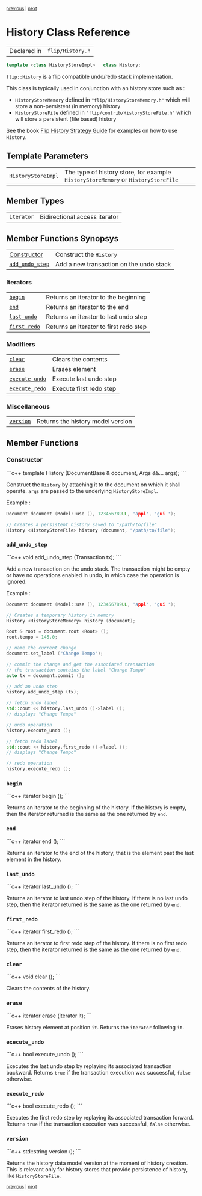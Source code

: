<p><sup><a href="Float.md">previous</a> | <a href="Hub.md">next</a></sup></p>

<h1>History Class Reference</h1>

<table><tr><td>Declared in</td><td><code>flip/History.h</code></td></tr>
</table>

```c++
template <class HistoryStoreImpl>   class History;
```

<p><code>flip::History</code> is a flip compatible undo/redo stack implementation.</p>

<p>This class is typically used in conjunction with an history store such as :</p>

<ul>
<li><code>HistoryStoreMemory</code> defined in <code>"flip/HistoryStoreMemory.h"</code>    which will store a non-persistent (in memory) history</li>
<li><code>HistoryStoreFile</code> defined in <code>"flip/contrib/HistoryStoreFile.h"</code>    which will store a persistent (file based) history</li>
</ul>

<p>See the book <a href="../history/README.md">Flip History Strategy Guide</a> for examples on how to use <code>History</code>.</p>

<h2>Template Parameters</h2>

<table><tr><td><code>HistoryStoreImpl</code></td><td>The type of history store, for example <code>HistoryStoreMemory</code>    or <code>HistoryStoreFile</code></td></tr>
</table>

<h2>Member Types</h2>

<table><tr><td><code>iterator</code></td><td>Bidirectional access iterator</td></tr>
</table>

<h2>Member Functions Synopsys</h2>

<table><tr><td><a href="#member-function-constructor">Constructor</a></td><td>Construct the <code>History</code></td></tr>
<tr><td><code><a href="#member-function-add_undo_step">add_undo_step</a></code></td><td>Add a new transaction on the undo stack</td></tr>
</table>

<h3>Iterators</h3>

<table><tr><td><code><a href="#member-function-begin">begin</a></code></td><td>Returns an iterator to the beginning</td></tr>
<tr><td><code><a href="#member-function-end">end</a></code></td><td>Returns an iterator to the end</td></tr>
<tr><td><code><a href="#member-function-last_undo">last_undo</a></code></td><td>Returns an iterator to last undo step</td></tr>
<tr><td><code><a href="#member-function-first_redo">first_redo</a></code></td><td>Returns an iterator to first redo step</td></tr>
</table>

<h3>Modifiers</h3>

<table><tr><td><code><a href="#member-function-clear">clear</a></code></td><td>Clears the contents</td></tr>
<tr><td><code><a href="#member-function-erase">erase</a></code></td><td>Erases element</td></tr>
<tr><td><code><a href="#member-function-execute_undo">execute_undo</a></code></td><td>Execute last undo step</td></tr>
<tr><td><code><a href="#member-function-execute_redo">execute_redo</a></code></td><td>Execute first redo step</td></tr>
</table>

<h3>Miscellaneous</h3>

<table><tr><td><code><a href="#member-function-version">version</a></code></td><td>Returns the history model version</td></tr>
</table>

<h2>Member Functions</h2>

<h3 id="member-function-constructor">Constructor</h3>
```c++
template <class... Args>   History (DocumentBase & document, Args &&... args);
```

<p>Construct the <code>History</code> by attaching it to the document on which it shall operate. <code>args</code> are passed to the underlying <code>HistoryStoreImpl</code>.</p>

<p>Example :</p>

```c++
Document document (Model::use (), 123456789UL, 'appl', 'gui ');

// Creates a persistent history saved to "/path/to/file"
History <HistoryStoreFile> history (document, "/path/to/file");
```

<h3 id="member-function-add_undo_step"><code>add_undo_step</code></h3>
```c++
void  add_undo_step (Transaction tx);
```

<p>Add a new transaction on the undo stack. The transaction might be empty or have no operations enabled in undo, in which case the operation is ignored.</p>

<p>Example :</p>

```c++
Document document (Model::use (), 123456789UL, 'appl', 'gui ');

// Creates a temporary history in memory
History <HistoryStoreMemory> history (document);

Root & root = document.root <Root> ();
root.tempo = 145.0;

// name the current change
document.set_label ("Change Tempo");

// commit the change and get the associated transaction
// the transaction contains the label "Change Tempo"
auto tx = document.commit ();

// add an undo step
history.add_undo_step (tx);

// fetch undo label
std::cout << history.last_undo ()->label ();
// displays "Change Tempo"

// undo operation
history.execute_undo ();

// fetch redo label
std::cout << history.first_redo ()->label ();
// displays "Change Tempo"

// redo operation
history.execute_redo ();
```

<h3 id="member-function-begin"><code>begin</code></h3>
```c++
iterator  begin ();
```

<p>Returns an iterator to the beginning of the history. If the history is empty, then the iterator returned is the same as the one returned by <code>end</code>.</p>

<h3 id="member-function-end"><code>end</code></h3>
```c++
iterator  end ();
```

<p>Returns an iterator to the end of the history, that is the element past the last element in the history.</p>

<h3 id="member-function-last_undo"><code>last_undo</code></h3>
```c++
iterator  last_undo ();
```

<p>Returns an iterator to last undo step of the history. If there is no last undo step, then the iterator returned is the same as the one returned by <code>end</code>.</p>

<h3 id="member-function-first_redo"><code>first_redo</code></h3>
```c++
iterator  first_redo ();
```

<p>Returns an iterator to first redo step of the history. If there is no first redo step, then the iterator returned is the same as the one returned by <code>end</code>.</p>

<h3 id="member-function-clear"><code>clear</code></h3>
```c++
void  clear ();
```

<p>Clears the contents of the history.</p>

<h3 id="member-function-erase"><code>erase</code></h3>
```c++
iterator  erase (iterator it);
```

<p>Erases history element at position <code>it</code>. Returns the <code>iterator</code> following <code>it</code>.</p>

<h3 id="member-function-execute_undo"><code>execute_undo</code></h3>
```c++
bool  execute_undo ();
```

<p>Executes the last undo step by replaying its associated transaction backward. Returns <code>true</code> if the transaction execution was successful, <code>false</code> otherwise.</p>

<h3 id="member-function-execute_redo"><code>execute_redo</code></h3>
```c++
bool  execute_redo ();
```

<p>Executes the first redo step by replaying its associated transaction forward. Returns <code>true</code> if the transaction execution was successful, <code>false</code> otherwise.</p>

<h3 id="member-function-version"><code>version</code></h3>
```c++
std::string  version ();
```

<p>Returns the history data model version at the moment of history creation. This is relevant only for history stores that provide persistence of history, like <code>HistoryStoreFile</code>.</p>

<p><sup><a href="Float.md">previous</a> | <a href="Hub.md">next</a></sup></p>

